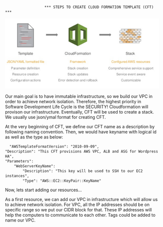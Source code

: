                       *** STEPS TO CREATE CLOUD FORMATION TEMPLATE (CFT) ***
  ![alt text](https://github.com/tanersa/albasg-cft/blob/master/diagram/CloudFormationConcept.png)
  
  Our main goal is to have immutable infrastructure, so we build our VPC in order to achieve network isolation. Therefore, the highest priority in Software Development Life Cycle is the SECURITY! Cloudformation will provison our infrastructure. Eventually, CFT will be used to create a stack. We usually use json/ymal format for creating CFT. 
  
  At the very beginning of CFT, we define our CFT name as a description by following naming convention. Then, we would have keyname with logical id as well as the type as below:
  
      "AWSTemplateFormatVersion": "2010-09-09",
    "Description": "This CFT provisions AWS VPC, ALB and ASG for Wordpress HA",
    "Parameters": 
        "WebServerKeyName": 
            "Description": "This key will be used to SSH to our EC2 instances",
            "Type": "AWS::EC2::KeyPair::KeyName"
       
       
       
  Now, lets start adding our resources...
  
  As a first resource, we can add our VPC in infrastructure which will allow us to achieve network isolation. For VPC, all the IP addresses should be on specific range so we put our CIDR block for that. These IP addresses will help the computers to communicate to each other. Tags could be added to name our VPC. 
  
  



